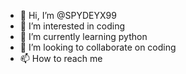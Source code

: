 - 👋 Hi, I’m @SPYDEYX99
- 👀 I’m interested in coding
- 🌱 I’m currently learning python
- 💞️ I’m looking to collaborate on coding 
- 📫 How to reach me 

<!---
SPYDEYX99/SPYDEYX99 is a ✨ special ✨ repository because its `README.md` (this file) appears on your GitHub profile.
You can click the Preview link to take a look at your changes.
--->
